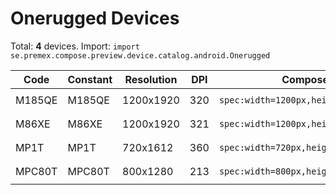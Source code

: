# Onerugged Devices

Total: **4** devices. Import: `import se.premex.compose.preview.device.catalog.android.Onerugged`

| Code | Constant | Resolution | DPI | Compose Spec | Preview Usage |
|------|----------|------------|-----|-------------|---------------|
| M185QE | M185QE | 1200x1920 | 320 | `spec:width=1200px,height=1920px,dpi=320` | `@Preview(device = Onerugged.M185QE)` |
| M86XE | M86XE | 1200x1920 | 321 | `spec:width=1200px,height=1920px,dpi=321` | `@Preview(device = Onerugged.M86XE)` |
| MP1T | MP1T | 720x1612 | 360 | `spec:width=720px,height=1612px,dpi=360` | `@Preview(device = Onerugged.MP1T)` |
| MPC80T | MPC80T | 800x1280 | 213 | `spec:width=800px,height=1280px,dpi=213` | `@Preview(device = Onerugged.MPC80T)` |

<!-- Generated automatically. Do not edit manually. -->
